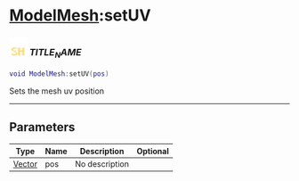 # [ModelMesh](../modelmesh/README.md):setUV

### <img src="../../.gitbook/assets/shared.png" width="32" height="32" /> $TITLE_NAME$

```lua
void ModelMesh:setUV(pos)
```

Sets the mesh uv position<br>

-----------------
## Parameters

| Type   | Name | Description | Optional |
| ------ | ---- | ----------- | -------: |
| [Vector](../vector/README.md) | pos | No description |  |
